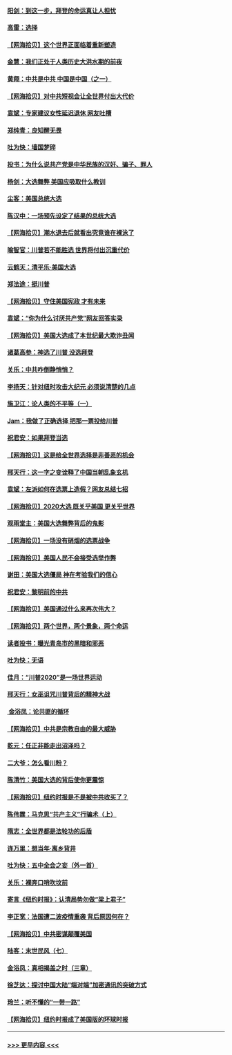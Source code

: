 #### [阳剑：到这一步，拜登的命运真让人担忧](../pages/nsc993/n12549093.md?t=11151602) 
#### [高雷：选择](../pages/nsc993/n12549087.md?t=11151602) 
#### [【网海拾贝】这个世界正面临着重新塑造](../pages/nsc993/n12548326.md?t=11151602) 
#### [金慧：我们正处于人类历史大洪水期的前夜](../pages/nsc993/n12547914.md?t=11151602) 
#### [黄翔：中共是中共 中国是中国（之一）](../pages/nsc993/n12547576.md?t=11151602) 
#### [【网海拾贝】对中共短视会让全世界付出大代价](../pages/nsc993/n12546043.md?t=11151602) 
#### [袁斌：专家建议女性延迟退休 网友吐槽](../pages/nsc993/n12545424.md?t=11151602) 
#### [郑纯青：良知醒无畏](../pages/nsc993/n12545394.md?t=11151602) 
#### [吐为快：墙国梦碎](../pages/nsc993/n12545309.md?t=11151602) 
#### [投书：为什么说共产党是中华民族的汉奸、骗子、罪人](../pages/nsc993/n12545089.md?t=11151602) 
#### [杨剑：大选舞弊 美国应吸取什么教训](../pages/nsc993/n12543937.md?t=11151602) 
#### [尘客：美国总统大选](../pages/nsc993/n12543828.md?t=11151602) 
#### [陈汉中：一场预先设定了结果的总统大选](../pages/nsc993/n12543564.md?t=11151602) 
#### [【网海拾贝】潮水退去后就看出究竟谁在裸泳了](../pages/nsc993/n12543321.md?t=11151602) 
#### [喻智官：川普若不能胜选 世界将付出沉重代价](../pages/nsc993/n12541352.md?t=11151602) 
#### [云鹤天：清平乐‧美国大选](../pages/nsc993/n12540916.md?t=11151602) 
#### [郑法途：挺川普](../pages/nsc993/n12540898.md?t=11151602) 
#### [【网海拾贝】守住美国宪政 才有未来](../pages/nsc993/n12540423.md?t=11151602) 
#### [袁斌：“你为什么讨厌共产党”网友回答实录](../pages/nsc993/n12540208.md?t=11151602) 
#### [【网海拾贝】美国大选成了本世纪最大欺诈丑闻](../pages/nsc993/n12538029.md?t=11151602) 
#### [诸葛高参：神选了川普 没选拜登](../pages/nsc993/n12537664.md?t=11151602) 
#### [关乐：中共咋倒静悄悄？](../pages/nsc993/n12537615.md?t=11151602) 
#### [李扬天：针对纽时攻击大纪元 必须说清楚的几点](../pages/nsc993/n12536001.md?t=11151602) 
#### [施卫江：论人类的不平等（一）](../pages/nsc993/n12535700.md?t=11151602) 
#### [Jam：我做了正确选择 把那一票投给川普](../pages/nsc993/n12535743.md?t=11151602) 
#### [祝君安：如果拜登当选](../pages/nsc993/n12535726.md?t=11151602) 
#### [【网海拾贝】这是给全世界选择是非善恶的机会](../pages/nsc993/n12535061.md?t=11151602) 
#### [邢天行：这一字之变诠释了中国当朝乱象玄机](../pages/nsc993/n12533446.md?t=11151602) 
#### [袁斌：左派如何在选票上造假？网友总结七招](../pages/nsc993/n12533180.md?t=11151602) 
#### [【网海拾贝】2020大选 既关乎美国 更关乎世界](../pages/nsc993/n12533161.md?t=11151602) 
#### [观雨堂主：美国大选舞弊背后的鬼影](../pages/nsc993/n12533153.md?t=11151602) 
#### [【网海拾贝】一场没有硝烟的选票战争](../pages/nsc993/n12531883.md?t=11151602) 
#### [【网海拾贝】美国人民不会接受选举作弊](../pages/nsc993/n12528850.md?t=11151602) 
#### [谢田：美国大选僵局 神在考验我们的信心](../pages/nsc993/n12527932.md?t=11151602) 
#### [祝君安：黎明前的中共](../pages/nsc993/n12524071.md?t=11151602) 
#### [【网海拾贝】美国通过什么来再次伟大？](../pages/nsc993/n12523844.md?t=11151602) 
#### [【网海拾贝】两个世界，两个景象，两个命运](../pages/nsc993/n12521419.md?t=11151602) 
#### [读者投书：曝光青岛市的黑暗和邪恶](../pages/nsc993/n12520988.md?t=11151602) 
#### [吐为快：无语](../pages/nsc993/n12518588.md?t=11151602) 
#### [佳月：“川普2020”是一场世界运动](../pages/nsc993/n12518581.md?t=11151602) 
#### [邢天行：女巫诅咒川普背后的精神大战](../pages/nsc993/n12517257.md?t=11151602) 
#### [ 金浴凤：论共匪的循环](../pages/nsc993/n12517133.md?t=11151602) 
#### [【网海拾贝】中共是宗教自由的最大威胁](../pages/nsc993/n12516879.md?t=11151602) 
#### [乾元：任正非能走出沼泽吗？](../pages/nsc993/n12515831.md?t=11151602) 
#### [二大爷：怎么看川粉？](../pages/nsc993/n12515820.md?t=11151602) 
#### [陈清竹：美国大选的背后使你更震惊](../pages/nsc993/n12515589.md?t=11151602) 
#### [【网海拾贝】纽约时报是不是被中共收买了？](../pages/nsc993/n12515122.md?t=11151602) 
#### [陈伟霆：马克思“共产主义”行骗术（上）](../pages/nsc993/n12510217.md?t=11151602) 
#### [隋志：全世界都是法轮功的后盾](../pages/nsc993/n12510636.md?t=11151602) 
#### [连万里：想当年‧离乡背井](../pages/nsc993/n12510623.md?t=11151602) 
#### [吐为快：五中全会之妄（外一首）](../pages/nsc993/n12510470.md?t=11151602) 
#### [关乐：裸奔口哨吹坟前](../pages/nsc993/n12510403.md?t=11151602) 
#### [寄言《纽约时报》：认清局势勿做“梁上君子”](../pages/nsc993/n12510042.md?t=11151602) 
#### [李正宽：法国遭二波疫情重袭 背后原因何在？](../pages/nsc993/n12509971.md?t=11151602) 
#### [【网海拾贝】中共密谋颠覆美国](../pages/nsc993/n12509816.md?t=11151602) 
#### [陆客：末世民风（七）](../pages/nsc993/n12507822.md?t=11151602) 
#### [金浴凤：真相揭盖之时（三章）](../pages/nsc993/n12507804.md?t=11151602) 
#### [徐芝达：探讨中国大陆“端对端”加密通讯的突破方式](../pages/nsc993/n12507682.md?t=11151602) 
#### [玲兰：听不懂的“一带一路”](../pages/nsc993/n12507669.md?t=11151602) 
#### [【网海拾贝】纽约时报成了美国版的环球时报](../pages/nsc993/n12507053.md?t=11151602) 

----
#### [ >>> 更早内容 <<< ](../indexes/nsc993-earlier.md)
